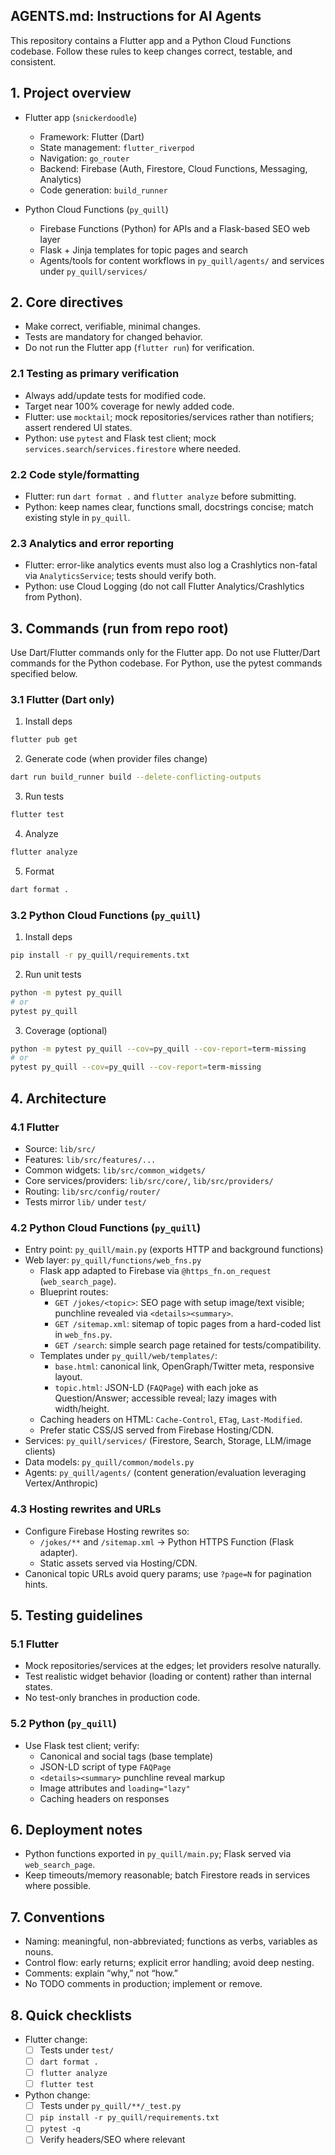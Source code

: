 ## AGENTS.md: Instructions for AI Agents

This repository contains a Flutter app and a Python Cloud Functions codebase. Follow these rules to keep changes correct, testable, and consistent.

## 1. Project overview

- Flutter app (`snickerdoodle`)
  - Framework: Flutter (Dart)
  - State management: `flutter_riverpod`
  - Navigation: `go_router`
  - Backend: Firebase (Auth, Firestore, Cloud Functions, Messaging, Analytics)
  - Code generation: `build_runner`

- Python Cloud Functions (`py_quill`)
  - Firebase Functions (Python) for APIs and a Flask-based SEO web layer
  - Flask + Jinja templates for topic pages and search
  - Agents/tools for content workflows in `py_quill/agents/` and services under `py_quill/services/`

## 2. Core directives

- Make correct, verifiable, minimal changes.
- Tests are mandatory for changed behavior.
- Do not run the Flutter app (`flutter run`) for verification.

### 2.1 Testing as primary verification

- Always add/update tests for modified code.
- Target near 100% coverage for newly added code.
- Flutter: use `mocktail`; mock repositories/services rather than notifiers; assert rendered UI states.
- Python: use `pytest` and Flask test client; mock `services.search`/`services.firestore` where needed.

### 2.2 Code style/formatting

- Flutter: run `dart format .` and `flutter analyze` before submitting.
- Python: keep names clear, functions small, docstrings concise; match existing style in `py_quill`.

### 2.3 Analytics and error reporting

- Flutter: error-like analytics events must also log a Crashlytics non-fatal via `AnalyticsService`; tests should verify both.
- Python: use Cloud Logging (do not call Flutter Analytics/Crashlytics from Python).

## 3. Commands (run from repo root)

Use Dart/Flutter commands only for the Flutter app. Do not use Flutter/Dart commands for the Python codebase. For Python, use the pytest commands specified below.

### 3.1 Flutter (Dart only)

1) Install deps
```bash
flutter pub get
```

2) Generate code (when provider files change)
```bash
dart run build_runner build --delete-conflicting-outputs
```

3) Run tests
```bash
flutter test
```

4) Analyze
```bash
flutter analyze
```

5) Format
```bash
dart format .
```

### 3.2 Python Cloud Functions (`py_quill`)

1) Install deps
```bash
pip install -r py_quill/requirements.txt
```

2) Run unit tests
```bash
python -m pytest py_quill
# or
pytest py_quill
```

3) Coverage (optional)
```bash
python -m pytest py_quill --cov=py_quill --cov-report=term-missing
# or
pytest py_quill --cov=py_quill --cov-report=term-missing
```

## 4. Architecture

### 4.1 Flutter

- Source: `lib/src/`
- Features: `lib/src/features/...`
- Common widgets: `lib/src/common_widgets/`
- Core services/providers: `lib/src/core/`, `lib/src/providers/`
- Routing: `lib/src/config/router/`
- Tests mirror `lib/` under `test/`

### 4.2 Python Cloud Functions (`py_quill`)

- Entry point: `py_quill/main.py` (exports HTTP and background functions)
- Web layer: `py_quill/functions/web_fns.py`
  - Flask app adapted to Firebase via `@https_fn.on_request` (`web_search_page`).
  - Blueprint routes:
    - `GET /jokes/<topic>`: SEO page with setup image/text visible; punchline revealed via `<details><summary>`.
    - `GET /sitemap.xml`: sitemap of topic pages from a hard-coded list in `web_fns.py`.
    - `GET /search`: simple search page retained for tests/compatibility.
  - Templates under `py_quill/web/templates/`:
    - `base.html`: canonical link, OpenGraph/Twitter meta, responsive layout.
    - `topic.html`: JSON-LD (`FAQPage`) with each joke as Question/Answer; accessible reveal; lazy images with width/height.
  - Caching headers on HTML: `Cache-Control`, `ETag`, `Last-Modified`.
  - Prefer static CSS/JS served from Firebase Hosting/CDN.
- Services: `py_quill/services/` (Firestore, Search, Storage, LLM/image clients)
- Data models: `py_quill/common/models.py`
- Agents: `py_quill/agents/` (content generation/evaluation leveraging Vertex/Anthropic)

### 4.3 Hosting rewrites and URLs

- Configure Firebase Hosting rewrites so:
  - `/jokes/**` and `/sitemap.xml` → Python HTTPS Function (Flask adapter).
  - Static assets served via Hosting/CDN.
- Canonical topic URLs avoid query params; use `?page=N` for pagination hints.

## 5. Testing guidelines

### 5.1 Flutter

- Mock repositories/services at the edges; let providers resolve naturally.
- Test realistic widget behavior (loading or content) rather than internal states.
- No test-only branches in production code.

### 5.2 Python (`py_quill`)

- Use Flask test client; verify:
  - Canonical and social tags (base template)
  - JSON-LD script of type `FAQPage`
  - `<details><summary>` punchline reveal markup
  - Image attributes and `loading="lazy"`
  - Caching headers on responses

## 6. Deployment notes

- Python functions exported in `py_quill/main.py`; Flask served via `web_search_page`.
- Keep timeouts/memory reasonable; batch Firestore reads in services where possible.

## 7. Conventions

- Naming: meaningful, non-abbreviated; functions as verbs, variables as nouns.
- Control flow: early returns; explicit error handling; avoid deep nesting.
- Comments: explain “why,” not “how.”
- No TODO comments in production; implement or remove.

## 8. Quick checklists

- Flutter change:
  - [ ] Tests under `test/`
  - [ ] `dart format .`
  - [ ] `flutter analyze`
  - [ ] `flutter test`

- Python change:
  - [ ] Tests under `py_quill/**/_test.py`
  - [ ] `pip install -r py_quill/requirements.txt`
  - [ ] `pytest -q`
  - [ ] Verify headers/SEO where relevant
